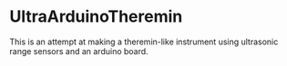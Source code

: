 # UltraArduinoTheremin
This is an attempt at making a theremin-like instrument using ultrasonic range sensors and an arduino board.
